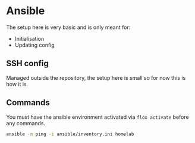 # Ansible

The setup here is very basic and is only meant for:

- Initialisation
- Updating config

## SSH config

Managed outside the repository, the setup here is small so for now this is how it is.

## Commands

You must have the ansible environment activated via `flox activate` before any commands.

```sh
ansible -m ping -i ansible/inventory.ini homelab
```
